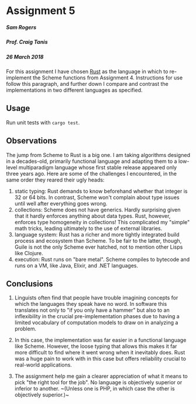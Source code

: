 # Assignment 5
##### Sam Rogers
##### Prof. Craig Tanis
##### 26 March 2018

For this assignment I have chosen [Rust](https://www.rust-lang.org/) as the
language in which to re-implement the Scheme functions from Assignment 4.
Instructions for use follow this paragraph, and further down I compare and
contrast the implementations in two different languages as specified.

## Usage

Run unit tests with `cargo test`.

## Observations

The jump from Scheme to Rust is a big one. I am taking algorithms designed
in a decades-old, primarily functional language and adapting them to a
low-level multiparadigm language whose first stable release appeared only
three years ago. Here are some of the challenges I encountered, in the same
order they reared their ugly heads:

1. static typing: Rust demands to know beforehand whether that integer is
32 or 64 bits. In contrast, Scheme won't complain about type issues
 until well after everything goes wrong. 
2. collections: Scheme does not have generics. Hardly surprising given that
it hardly enforces anything about data types. Rust, however, enforces
type homogeneity in collections! This complicated my "simple" math tricks,
leading ultimately to the use of external libraries.
3. language system: Rust has a richer and more tightly integrated build process
and ecosystem than Scheme. To be fair to the latter, though, Guile is not
the only Scheme ever hatched, not to mention other Lisps like Clojure.
4. execution: Rust runs on "bare metal". Scheme compiles to bytecode and
runs on a VM, like Java, Elixir, and .NET languages.
 
## Conclusions

1. Linguists often find that people have trouble imagining concepts for which
the languages they speak have no word. In software this translates not only
to "if you only have a hammer" but also to an inflexibility in the crucial 
pre-implementation phases due to having a limited vocabulary of computation
models to draw on in analyzing a problem.

2. In this case, the implementation was far easier in a functional language
like Scheme. However, the loose typing that allows this makes it far more 
difficult to find where it went wrong when it inevitably does. Rust was a
huge pain to work with in this case but offers reliability crucial to real-world applications.

3. The assignment help me gain a clearer appreciation of what it means to pick
"the right tool for the job". No language is objectively superior or inferior to
another. ~(Unless one is PHP, in which case the other is objectively superior.)~
